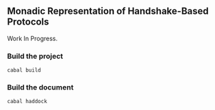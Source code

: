 ## Monadic Representation of Handshake-Based Protocols

Work In Progress.

### Build the project

```
cabal build
```

### Build the document

```
cabal haddock
```